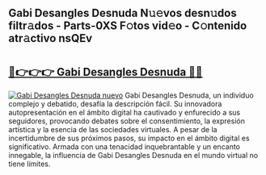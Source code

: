 ## Gabi Desangles Desnuda N𝚞𝚎vos desn𝚞dos filtr𝚊dos - Parts-0XS F𝚘tos vid𝚎o - C𝚘ntenido atr𝚊ctivo nsQEv

# <h2><a href="http://mb48mmy.tromn.icu/?c=Gabi+Desangles+Desnuda">🔗👉👉👉 Gabi Desangles Desnuda 🔗🔗</a></h2>

[![Gabi Desangles Desnuda nuevo](https://i.imgur.com/pEAQMta.gif)](http://mb48mmy.tromn.icu/?c=Gabi+Desangles+Desnuda)
Gabi Desangles Desnuda, un individuo complejo y debatido, desafía la descripción fácil. Su innovadora autopresentación en el ámbito digital ha cautivado y enfurecido a sus seguidores, provocando debates sobre el consentimiento, la expresión artística y la esencia de las sociedades virtuales. A pesar de la incertidumbre de sus próximos pasos, su impacto en el ámbito digital es significativo. Armada con una tenacidad inquebrantable y un encanto innegable, la influencia de Gabi Desangles Desnuda en el mundo virtual no tiene límites.
